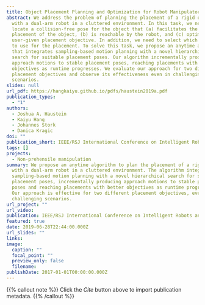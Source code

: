 ```yaml
---
title: Object Placement Planning and Optimization for Robot Manipulators
abstract: We address the problem of planning the placement of a rigid object
  with a dual-arm robot in a cluttered environment. In this task, we need to
  locate a collision-free pose for the object that (a) facilitates the stable
  placement of the object, (b) is reachable by the robot, and (c) optimizes a
  user-given placement objective. In addition, we need to select which robot arm
  to use for the placement. To solve this task, we propose an anytime algorithm
  that integrates sampling-based motion planning with a novel hierarchical
  search for suitable placement poses. Our algorithm incrementally produces
  approach motions to stable placement poses, reaching placements with better
  objectives as runtime progresses. We evaluate our approach for two different
  placement objectives and observe its effectiveness even in challenging
  scenarios.
slides: null
url_pdf: https://hangkaiyu.github.io/pdfs/haustein2019a.pdf
publication_types:
  - "1"
authors:
  - Joshua A. Haustein
  - Kaiyu Hang
  - Johannes Stork
  - Danica Kragic
doi: ""
publication_short: IEEE/RSJ International Conference on Intelligent Robots and Systems (IROS)
tags: []
projects:
  - Non-prehensile manipulation
summary: We propose an anytime algorithm to plan the placement of a rigid object
  with a dual-arm robot in a cluttered environment. The algorithm integrates
  sampling-based motion planning with a novel hierarchical search for suitable
  placement poses, incrementally producing approach motions to stable placement
  poses and reaching placements with better objectives as runtime progresses.
  Our approach is effective for two different placement objectives, even in
  challenging scenarios.
url_project: ""
url_video: 
publication: IEEE/RSJ International Conference on Intelligent Robots and Systems (IROS)
featured: true
date: 2019-06-28T22:44:00.000Z
url_slides: ""
links:
image:
  caption: ""
  focal_point: ""
  preview_only: false
  filename: 
publishDate: 2017-01-01T00:00:00.000Z
---
```


{{% callout note %}}
Click the _Cite_ button above to import publication metadata.
{{% /callout %}}


